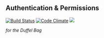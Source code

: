 ## Authentication & Permissions 
[![Build Status](https://travis-ci.org/BrownPaperBag/duffel-auth.png?branch=master,develop)](https://travis-ci.org/BrownPaperBag/duffel-auth) 
[![Code Climate](https://codeclimate.com/github/BrownPaperBag/duffel-auth.png)](https://codeclimate.com/github/BrownPaperBag/duffel-auth)
[![](https://david-dm.org/BrownPaperBag/duffel-auth.png)](https://david-dm.org/BrownPaperBag/duffel-auth.png)

*for the Duffel Bag*   

